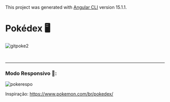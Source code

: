 This project was generated with [Angular CLI](https://github.com/angular/angular-cli) version 15.1.1.

# Pokédex 🖥️
![gitpoke2](https://user-images.githubusercontent.com/102268481/222938747-b5179660-efd0-4848-b1f6-ed80ae142026.png)

<br>
<hr>
<h3>Modo Responsivo 📱:</h3>

![pokerespo](https://user-images.githubusercontent.com/102268481/222938750-fd446a85-a456-4895-a9ba-0a5c88e07d9d.png)


Inspiração: https://www.pokemon.com/br/pokedex/
